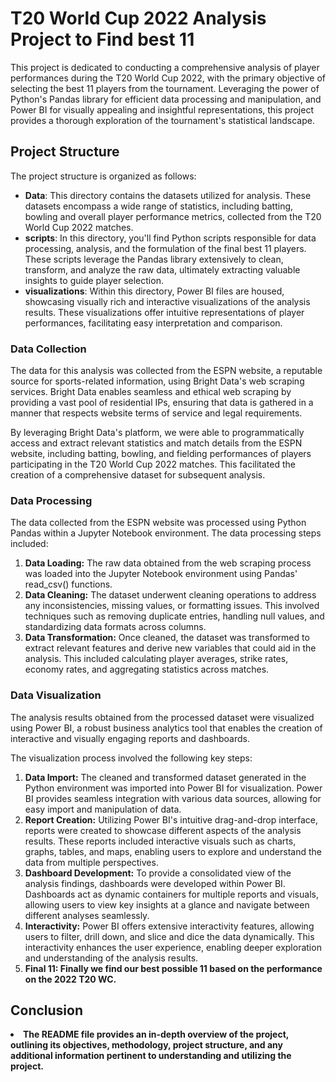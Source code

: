  <h1>T20 World Cup 2022 Analysis Project to Find best 11</h1>

   <p>This project is dedicated to conducting a comprehensive analysis of player performances during the T20 World Cup 2022, with the primary objective of selecting the best 11 players from the tournament. Leveraging the power of Python's Pandas library for efficient data processing and manipulation, and Power BI for visually appealing and insightful representations, this project provides a thorough exploration of the tournament's statistical landscape.</p>

   <h2>Project Structure</h2>

   <p>The project structure is organized as follows:</p>

   <ul>
        <li><strong>Data</strong>: This directory contains the datasets utilized for analysis. These datasets encompass a wide range of statistics, including batting, bowling and overall player performance metrics, collected from the T20 World Cup 2022 matches.</li>
        <li><strong>scripts</strong>: In this directory, you'll find Python scripts responsible for data processing, analysis, and the formulation of the final best 11 players. These scripts leverage the Pandas library extensively to clean, transform, and analyze the raw data, ultimately extracting valuable insights to guide player selection.</li>
        <li><strong>visualizations</strong>: Within this directory, Power BI files are housed, showcasing visually rich and interactive visualizations of the analysis results. These visualizations offer intuitive representations of player performances, facilitating easy interpretation and comparison.</li>
     </ul>
     <h3>Data Collection</h3>

   <p>The data for this analysis was collected from the ESPN website, a reputable source for sports-related information, using Bright Data's web scraping services. Bright Data enables seamless and ethical web scraping by providing a vast pool of residential IPs, ensuring that data is gathered in a manner that respects website terms of service and legal requirements.</p>

   <p>By leveraging Bright Data's platform, we were able to programmatically access and extract relevant statistics and match details from the ESPN website, including batting, bowling, and fielding performances of players participating in the T20 World Cup 2022 matches. This facilitated the creation of a comprehensive dataset for subsequent analysis.</p>
 <h3>Data Processing</h3>

   <p>The data collected from the ESPN website was processed using Python Pandas within a Jupyter Notebook environment. The data processing steps included:</p>

   <ol>
        <li><strong>Data Loading:</strong> The raw data obtained from the web scraping process was loaded into the Jupyter Notebook environment using Pandas' read_csv() functions.</li>
        
   <li><strong>Data Cleaning:</strong> The dataset underwent cleaning operations to address any inconsistencies, missing values, or formatting issues. This involved techniques such as removing duplicate entries, handling null values, and standardizing data formats across columns.</li>
        
   <li><strong>Data Transformation:</strong> Once cleaned, the dataset was transformed to extract relevant features and derive new variables that could aid in the analysis. This included calculating player averages, strike rates, economy rates, and aggregating statistics across matches.</li>
        
   </ol>
 <h3>Data Visualization</h3>

   <p>The analysis results obtained from the processed dataset were visualized using Power BI, a robust business analytics tool that enables the creation of interactive and visually engaging reports and dashboards.</p>

   <p>The visualization process involved the following key steps:</p>

   <ol>
        <li><strong>Data Import:</strong> The cleaned and transformed dataset generated in the Python environment was imported into Power BI for visualization. Power BI provides seamless integration with various data sources, allowing for easy import and manipulation of data.</li>
        
  <li><strong>Report Creation:</strong> Utilizing Power BI's intuitive drag-and-drop interface, reports were created to showcase different aspects of the analysis results. These reports included interactive visuals such as charts, graphs, tables, and maps, enabling users to explore and understand the data from multiple perspectives.</li>
        
   <li><strong>Dashboard Development:</strong> To provide a consolidated view of the analysis findings, dashboards were developed within Power BI. Dashboards act as dynamic containers for multiple reports and visuals, allowing users to view key insights at a glance and navigate between different analyses seamlessly.</li>
        
   <li><strong>Interactivity:</strong> Power BI offers extensive interactivity features, allowing users to filter, drill down, and slice and dice the data dynamically. This interactivity enhances the user experience, enabling deeper exploration and understanding of the analysis results.</li>
        
  <li><strong>Final 11:<strong> Finally we find our best possible 11 based on the performance on the 2022 T20 WC.</li>
    </ol>

 
<h2>Conclusion</h2>
<p><li>The README file provides an in-depth overview of the project, outlining its objectives, methodology, project structure, and any additional information pertinent to understanding and utilizing the project.</li></p> 
   

 
 

 
